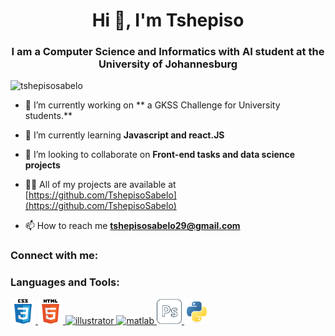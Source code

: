 <h1 align="center">Hi 👋, I'm Tshepiso</h1>
<h3 align="center">I am a Computer Science and Informatics with AI student at the University of Johannesburg</h3>

<p align="left"> <img src="https://komarev.com/ghpvc/?username=tshepisosabelo&label=Profile%20views&color=0e75b6&style=flat" alt="tshepisosabelo" /> </p>

- 🔭 I’m currently working on ** a GKSS Challenge for University students.**

- 🌱 I’m currently learning **Javascript and react.JS**

- 👯 I’m looking to collaborate on **Front-end tasks and data science projects**

- 👨‍💻 All of my projects are available at [https://github.com/TshepisoSabelo](https://github.com/TshepisoSabelo)

- 📫 How to reach me **tshepisosabelo29@gmail.com**

<h3 align="left">Connect with me:</h3>
<p align="left">
</p>

<h3 align="left">Languages and Tools:</h3>
<p align="left"> <a href="https://www.w3schools.com/css/" target="_blank" rel="noreferrer"> <img src="https://raw.githubusercontent.com/devicons/devicon/master/icons/css3/css3-original-wordmark.svg" alt="css3" width="40" height="40"/> </a> <a href="https://www.w3.org/html/" target="_blank" rel="noreferrer"> <img src="https://raw.githubusercontent.com/devicons/devicon/master/icons/html5/html5-original-wordmark.svg" alt="html5" width="40" height="40"/> </a> <a href="https://www.adobe.com/in/products/illustrator.html" target="_blank" rel="noreferrer"> <img src="https://www.vectorlogo.zone/logos/adobe_illustrator/adobe_illustrator-icon.svg" alt="illustrator" width="40" height="40"/> </a> <a href="https://www.mathworks.com/" target="_blank" rel="noreferrer"> <img src="https://upload.wikimedia.org/wikipedia/commons/2/21/Matlab_Logo.png" alt="matlab" width="40" height="40"/> </a> <a href="https://www.photoshop.com/en" target="_blank" rel="noreferrer"> <img src="https://raw.githubusercontent.com/devicons/devicon/master/icons/photoshop/photoshop-line.svg" alt="photoshop" width="40" height="40"/> </a> <a href="https://www.python.org" target="_blank" rel="noreferrer"> <img src="https://raw.githubusercontent.com/devicons/devicon/master/icons/python/python-original.svg" alt="python" width="40" height="40"/> </a> </p>
